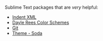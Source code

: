 Sublime Text packages that are *very* helpful:
- [Indent XML](https://packagecontrol.io/packages/Indent%20XML)
- [Dayle Rees Color Schemes](https://packagecontrol.io/packages/Dayle%20Rees%20Color%20Schemes)
- [Git](https://packagecontrol.io/packages/Git)
- [Theme - Soda](https://packagecontrol.io/packages/Theme%20-%20Soda)
